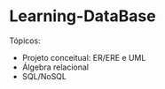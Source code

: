 # Learning-DataBase
Tópicos:
  - Projeto conceitual: ER/ERE e UML
  - Álgebra relacional
  - SQL/NoSQL
